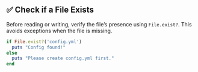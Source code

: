## ✅ Check if a File Exists

Before reading or writing, verify the file’s presence using `File.exist?`. This avoids exceptions when the file is missing.

```ruby
if File.exist?('config.yml')
  puts "Config found!"
else
  puts "Please create config.yml first."
end
```